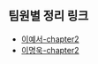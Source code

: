 

<!-- TEAM_LINKS_START -->
## 팀원별 정리 링크
- [이예서-chapter2](이예서/elegant-typescript/chapter2.md)
- [이명욱-chapter2](이명욱/elegant-typescript/chapter2.md)
<!-- TEAM_LINKS_END -->
